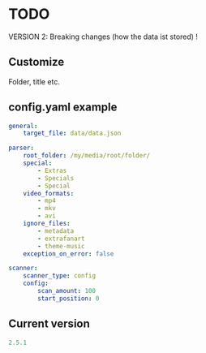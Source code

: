 # TODO


VERSION 2: Breaking changes (how the data ist stored) ! 

## Customize

Folder, title etc.


## config.yaml example

```yaml
general:
    target_file: data/data.json

parser:
    root_folder: /my/media/root/folder/
    special:
        - Extras
        - Specials
        - Special
    video_formats:
        - mp4
        - mkv
        - avi
    ignore_files:
        - metadata
        - extrafanart
        - theme-music
    exception_on_error: false

scanner:
    scanner_type: config
    config:
        scan_amount: 100
        start_position: 0
```


## Current version 

```yaml
2.5.1
```
